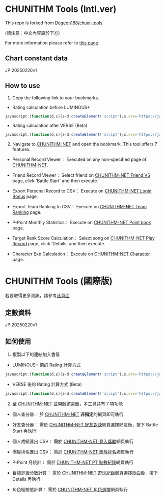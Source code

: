 # CHUNITHM Tools (Intl.ver)

This repo is forked from [Dogeon188/chuni-tools](https://github.com/Dogeon188/chuni-tools).

(請注意：中文內容設於下方)

For more information please refer to [this page](https://chuni.tsaibee.org/?lang=en_US).

## Chart constant data
JP 20250220v1

## How to use
1. Copy the following link to your bookmarks.
- Rating calculation before LUMINOUS+
```js
javascript:(function(d,s){s=d.createElement('script');s.src='https://jack4215.github.io/chuni-tools/scripts/chuni-tools.js?t='+Math.floor(Date.now()/60000);d.body.append(s);})(document);

```
- Rating calculation after VERSE (Beta)
```js
javascript:(function(d,s){s=d.createElement('script');s.src='https://jack4215.github.io/chuni-tools/scripts/chuni-tools-temp.js?t='+Math.floor(Date.now()/60000);d.body.append(s);})(document);
```

2. Navigate to [CHUNITHM-NET](https://chunithm-net-eng.com/mobile/home) and open the bookmark. This tool offers 7 features.

- Personal Record Viewer：
 Executed on any non-specified page of [CHUNITHM-NET](https://chunithm-net-eng.com/mobile/home).

- Friend Record Viewer：
 Select friend on [CHUNITHM-NET Friend VS](https://chunithm-net-eng.com/mobile/friend/genreVs) page, click 'Battle Start' and then execute.

- Export Personal Record to CSV：
 Execute on [CHUNITHM-NET Login Bonus](https://chunithm-net-eng.com/mobile/loginBonus) page.

- Export Team Ranking to CSV：
 Execute on [CHUNITHM-NET Team Ranking](https://chunithm-net-eng.com/mobile/ranking/teamPoint) page.

- P-Point Monthly Statistics：
 Execute on [CHUNITHM-NET Point book](https://chunithm-net-eng.com/mobile/netStore/netpointLog) page.

- Target Rank Score Calculation：
 Select song on [CHUNITHM-NET Play Record](https://chunithm-net-eng.com/mobile/record/playlog) page, click 'Details' and then execute.

- Character Exp Calculation：
 Execute on [CHUNITHM-NET Character](https://chunithm-net-eng.com/mobile/collection) page.


# CHUNITHM Tools (國際版)

若要取得更多資訊，請參考[此頁面](https://chuni.tsaibee.org/?lang=zh_TW)

## 定數資料
JP 20250220v1

## 如何使用
1. 複製以下的連結加入書籤 
- LUMINOUS+ 前的 Rating 計算方式
```js
javascript:(function(d,s){s=d.createElement('script');s.src='https://jack4215.github.io/chuni-tools/scripts/chuni-tools.js?t='+Math.floor(Date.now()/60000);d.body.append(s);})(document);
```
- VERSE 後的 Rating 計算方式 (Beta)
```js
javascript:(function(d,s){s=d.createElement('script');s.src='https://jack4215.github.io/chuni-tools/scripts/chuni-tools-temp.js?t='+Math.floor(Date.now()/60000);d.body.append(s);})(document);
```

2. 至 [CHUNITHM-NET](https://chunithm-net-eng.com/mobile/home) 並開啟該書籤，本工具共有 7 項功能

- 個人查分器：
 於 [CHUNITHM-NET](https://chunithm-net-eng.com/mobile/home) <b>非指定</b>的網頁即可執行

- 好友查分器：
 需於 [CHUNITHM-NET 好友對決](https://chunithm-net-eng.com/mobile/friend/genreVs)網頁選擇好友後，按下 Battle Start 再執行

- 個人成績匯出 CSV：
 需於 [CHUNITHM-NET 登入獎勵](https://chunithm-net-eng.com/mobile/loginBonus)網頁執行

- 團隊排名匯出 CSV：
 需於 [CHUNITHM-NET 團隊排名](https://chunithm-net-eng.com/mobile/ranking/teamPoint)網頁執行

- P-Point 月統計：
 需於 [CHUNITHM-NET PT 點數紀錄](https://chunithm-net-eng.com/mobile/netStore/netpointLog)網頁執行

- 目標評級分數計算：
 需於 [CHUNITHM-NET 遊玩紀錄](https://chunithm-net-eng.com/mobile/record/playlog)網頁選擇歌曲後，按下 Details 再執行

 - 角色經驗值計算：
 需於 [CHUNITHM-NET 角色選擇](https://chunithm-net-eng.com/mobile/collection)網頁執行
